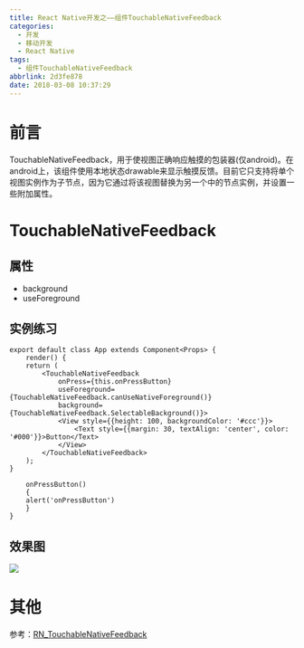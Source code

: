 ```yaml
---
title: React Native开发之——组件TouchableNativeFeedback
categories:
  - 开发
  - 移动开发
  - React Native
tags:
  - 组件TouchableNativeFeedback
abbrlink: 2d3fe878
date: 2018-03-08 10:37:29
---
```

# 前言 
TouchableNativeFeedback，用于使视图正确响应触摸的包装器(仅android)。在android上，该组件使用本地状态drawable来显示触摸反馈。目前它只支持将单个视图实例作为子节点，因为它通过将该视图替换为另一个中的节点实例，并设置一些附加属性。

<!--more-->

# TouchableNativeFeedback
## 属性 

- background
- useForeground

## 实例练习 

	export default class App extends Component<Props> {
    	render() {
        return (
            <TouchableNativeFeedback
                onPress={this.onPressButton}
                useForeground={TouchableNativeFeedback.canUseNativeForeground()}
                background={TouchableNativeFeedback.SelectableBackground()}>
                <View style={{height: 100, backgroundColor: '#ccc'}}>
                    <Text style={{margin: 30, textAlign: 'center', color: '#000'}}>Button</Text>
                </View>
            </TouchableNativeFeedback>
        );
    }

    	onPressButton() 
		{
        alert('onPressButton')
    	}
	}

## 效果图
![][1]  
# 其他
参考：[RN_TouchableNativeFeedback][2]



[1]: https://raw.githubusercontent.com/PGzxc/images/master/blog-images/rn-TouchableNativeFeedback.gif
[2]: https://github.com/PGzxc/RN_TouchableNativeFeedback


